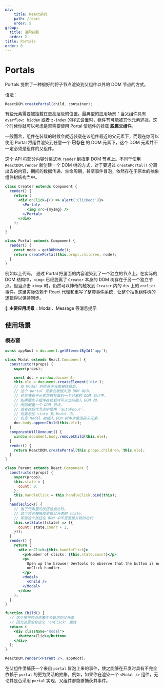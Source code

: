 ```yaml
---
nav:
    title: React系列
    path: /react
    order: 5
group:
  title: 进阶指引
  order: 2
title: Portals
order: 8
---
```


# Portals

Portals 提供了一种很好的将子节点渲染到父组件以外的 DOM 节点的方式。

语法：

```jsx | pure
ReactDOM.createPortal(child, container);
```

有些元素需要被挂载在更高层级的位置。最典型的应用场景：当父组件具有 `overflow: hidden` 或者 `z-index` 的样式设置时，组件有可能被其他元素遮挡，这个时候你就可以考虑是否需要使用 Portal 使组件的挂载 **脱离父组件**。

一般而言，组件在装载的时候会就近装载在该组件最近的父元素下，而现在你可以使用 Portal 将组件渲染到任意一个 **已存在** 的 DOM 元素下，这个 DOM 元素并不一定必须是组件的父组件。

这个 API 将部分内容分离式地 `render` 到指定 DOM 节点上。不同于使用 `ReactDOM.render` 新创建一个 DOM 树的方式，对于要通过 `createPortal()` 分离出去的内容，期间的数据传递、生命周期，甚至事件冒泡，依然存在于原本的抽象组件树结构当中。

```jsx | pure
class Creater extends Component {
  render() {
    return (
      <div onClick={() => alert('Clicked!')}>
        <Portal>
          <img src={myImg} />
        </Portal>
      </div>
    );
  }
}

class Portal extends Component {
  render() {
    const node = getDOMNode();
    return createPortal(this.props.children, node);
  }
}
```

例如以上代码， 通过 Portal 把里面的内容渲染到了一个独立的节点上。在实际的 DOM 结构中，`<img>` 已经脱离了 `Creater` 本身的 DOM 树存在于另一个独立节点。但当点击 `<img>` 时，仍然可以神奇的触发到 `Creater` 内的 `div` 上的 `onclick` 事件。这里实际依赖于 React 代理和重写了整套事件系统，让整个抽象组件树的逻辑得以保持同步。

🎉 **主要应用场景**：Modal、Message 等消息提示

## 使用场景

### 模态窗

```jsx | pure
const appRoot = document.getElementById('app');

class Modal extends React.Component {
  constructor(props) {
    super(props);

    const doc = window.document;
    this.ele = document.createElement('div');
    // 在 Modal 的所有子元素被挂载后，
    // 这个 portal 元素会被嵌入到 DOM 树中，
    // 这意味着子元素将被挂载到一个分离的 DOM 节点中。
    // 如果要求子组件在挂载时可以立刻接入 DOM 树，
    // 例如衡量一个 DOM 节点，
    // 或者在后代节点中使用 ‘autoFocus’，
    // 则需添加 state 到 Modal 中，
    // 仅当 Modal 被插入 DOM 树中才能渲染子元素。
    doc.body.appendChild(this.ele);
  }
  componentWillUnmount() {
    window.document.body.removeChild(this.ele);
  }
  render() {
    return ReactDOM.createPortal(this.props.children, this.ele);
  }
}

class Parent extends React.Component {
  constructor(props) {
    super(props);
    this.state = {
      count: 0,
    };
    this.handleClick = this.handleClick.bind(this);
  }
  handleClick() {
    // 当子元素里的按钮被点击时，
    // 这个将会被触发更新父元素的 state，
    // 即使这个按钮在 DOM 中不是直接关联的后代
    this.setState((state) => ({
      count: state.counr + 1,
    }));
  }
  render() {
    return (
      <div onClick={this.handleClick}>
        <p>Number of clicks: {this.state.count}</p>
        <p>
          Open up the browser DevTools to observe that the button is not a child of the div with the
          onClick handler.
        </p>
        <Modal>
          <Child />
        </Modal>
      </div>
    );
  }
}

function Child() {
  // 这个按钮的点击事件会冒泡到父元素
  // 因为这里没有定义 'onClick' 属性
  return (
    <div className="modal">
      <button>Click</button>
    </div>
  );
}

ReactDOM.render(<Parent />, appRoot);
```

在父组件里捕获一个来自 `portal` 冒泡上来的事件，使之能够在开发时具有不完全依赖于 `portal` 的更为灵活的抽象。例如，如果你在渲染一个 `<Modal />` 组件，无论其是否采用 `portal` 实现，父组件都能够捕获其事件。
